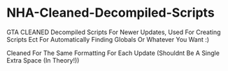 # NHA-Cleaned-Decompiled-Scripts
GTA CLEANED Decompiled Scripts For Newer Updates,
Used For Creating Scripts Ect For Automatically Finding Globals Or Whatever You Want :)

Cleaned For The Same Formatting For Each Update (Shouldnt Be A Single Extra Space (In Theory!))
